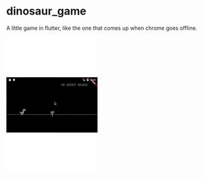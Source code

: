 # dinosaur_game

A little game in flutter, like the one that comes up when chrome goes offline.

![image](https://github.com/LuodiJackShen/dinosaur_game/blob/main/images/show.gif)
